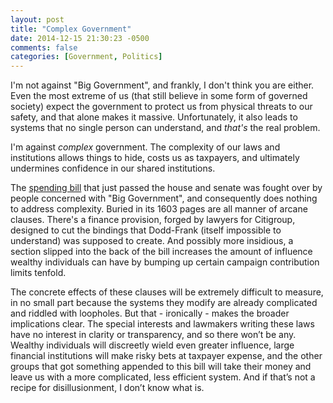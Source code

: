 ```yaml
---
layout: post
title: "Complex Government"
date: 2014-12-15 21:30:23 -0500
comments: false
categories: [Government, Politics]
---
```


I'm not against "Big Government", and frankly, I don't think you are either. Even the most extreme of us (that still believe in some form of governed society) expect the government to protect us from physical threats to our safety, and that alone makes it massive. Unfortunately, it also leads to systems that no single person can understand, and *that's* the real problem.

I'm against *complex* government. The complexity of our laws and institutions allows things to hide, costs us as taxpayers, and ultimately undermines confidence in our shared institutions.

The [spending bill](https://www.govtrack.us/congress/bills/113/hr83) that just passed the house and senate was fought over by people concerned with "Big Government", and consequently does nothing to address complexity. Buried in its 1603 pages are all manner of arcane clauses. There's a finance provision, forged by lawyers for Citigroup, designed to cut the bindings that Dodd-Frank (itself impossible to understand) was supposed to create. And possibly more insidious, a section slipped into the back of the bill increases the amount of influence wealthy individuals can have by bumping up certain campaign contribution limits tenfold.

The concrete effects of these clauses will be extremely difficult to measure, in no small part because the systems they modify are already complicated and riddled with loopholes. But that - ironically - makes the broader implications clear. The special interests and lawmakers writing these laws have no interest in clarity or transparency, and so there won’t be any. Wealthy individuals will discreetly wield even greater influence, large financial institutions will make risky bets at taxpayer expense, and the other groups that got something appended to this bill will take their money and leave us with a more complicated, less efficient system. And if that’s not a recipe for disillusionment, I don’t know what is.
